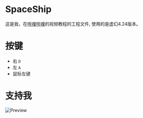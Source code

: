 # SpaceShip
这是我，在[哔哩哔哩](https://www.bilibili.com/video/av69041023)的视频教程的工程文件, 使用的是虚幻4.24版本。

# 按键
- 右 `D`
- 左 `A`
- 鼠标左键

# 支持我
![Preview](https://gitee.com/wuguyannian/BattleCityUE4/raw/master/res/support.png)
